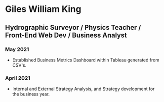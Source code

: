 # Giles William King

## Hydrographic Surveyor / Physics Teacher / Front-End Web Dev / Business Analyst

### May 2021
- Established Business Metrics Dashboard within Tableau generated from CSV's.

### April 2021
- Internal and External Strategy Analysis, and Strategy development for the business year.